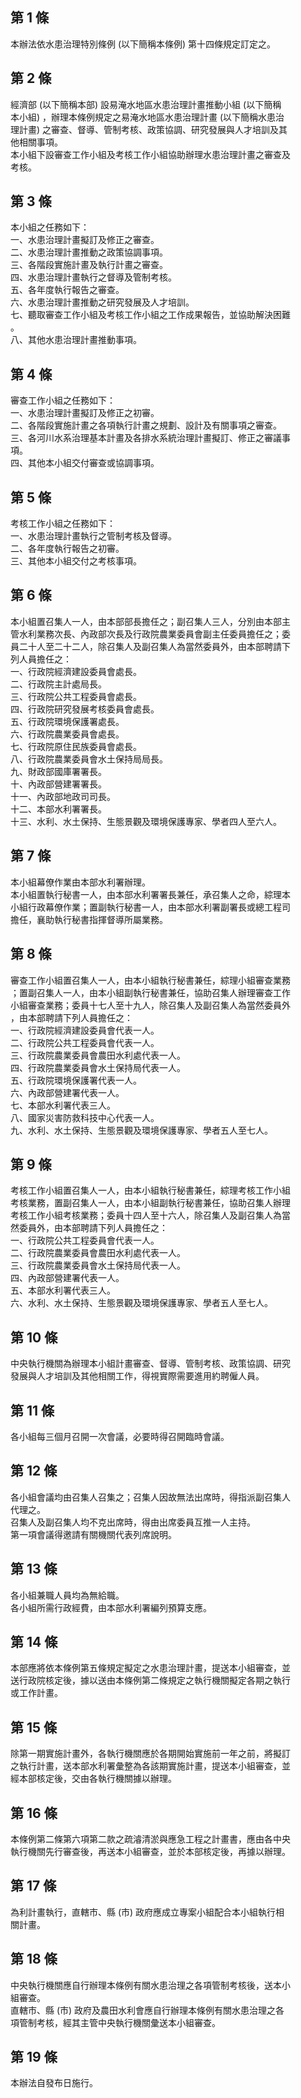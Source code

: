 第 1 條
-------
本辦法依水患治理特別條例 (以下簡稱本條例) 第十四條規定訂定之。

第 2 條
-------
經濟部 (以下簡稱本部) 設易淹水地區水患治理計畫推動小組 (以下簡稱  
本小組) ，辦理本條例規定之易淹水地區水患治理計畫 (以下簡稱水患治  
理計畫) 之審查、督導、管制考核、政策協調、研究發展與人才培訓及其  
他相關事項。  
本小組下設審查工作小組及考核工作小組協助辦理水患治理計畫之審查及  
考核。

第 3 條
-------
本小組之任務如下：  
一、水患治理計畫擬訂及修正之審查。  
二、水患治理計畫推動之政策協調事項。  
三、各階段實施計畫及執行計畫之審查。  
四、水患治理計畫執行之督導及管制考核。  
五、各年度執行報告之審查。  
六、水患治理計畫推動之研究發展及人才培訓。  
七、聽取審查工作小組及考核工作小組之工作成果報告，並協助解決困難  
    。  
八、其他水患治理計畫推動事項。

第 4 條
-------
審查工作小組之任務如下：  
一、水患治理計畫擬訂及修正之初審。  
二、各階段實施計畫之各項執行計畫之規劃、設計及有關事項之審查。  
三、各河川水系治理基本計畫及各排水系統治理計畫擬訂、修正之審議事  
    項。  
四、其他本小組交付審查或協調事項。

第 5 條
-------
考核工作小組之任務如下：  
一、水患治理計畫執行之管制考核及督導。  
二、各年度執行報告之初審。  
三、其他本小組交付之考核事項。

第 6 條
-------
本小組置召集人一人，由本部部長擔任之；副召集人三人，分別由本部主  
管水利業務次長、內政部次長及行政院農業委員會副主任委員擔任之；委  
員二十人至二十二人，除召集人及副召集人為當然委員外，由本部聘請下  
列人員擔任之：  
一、行政院經濟建設委員會處長。  
二、行政院主計處局長。  
三、行政院公共工程委員會處長。  
四、行政院研究發展考核委員會處長。  
五、行政院環境保護署處長。  
六、行政院農業委員會處長。  
七、行政院原住民族委員會處長。  
八、行政院農業委員會水土保持局局長。  
九、財政部國庫署署長。  
十、內政部營建署署長。  
十一、內政部地政司司長。  
十二、本部水利署署長。  
十三、水利、水土保持、生態景觀及環境保護專家、學者四人至六人。

第 7 條
-------
本小組幕僚作業由本部水利署辦理。  
本小組置執行秘書一人，由本部水利署署長兼任，承召集人之命，綜理本  
小組行政幕僚作業；置副執行秘書一人，由本部水利署副署長或總工程司  
擔任，襄助執行秘書指揮督導所屬業務。

第 8 條
-------
審查工作小組置召集人一人，由本小組執行秘書兼任，綜理小組審查業務  
；置副召集人一人，由本小組副執行秘書兼任，協助召集人辦理審查工作  
小組審查業務；委員十七人至十九人，除召集人及副召集人為當然委員外  
，由本部聘請下列人員擔任之：  
一、行政院經濟建設委員會代表一人。  
二、行政院公共工程委員會代表一人。  
三、行政院農業委員會農田水利處代表一人。  
四、行政院農業委員會水土保持局代表一人。  
五、行政院環境保護署代表一人。  
六、內政部營建署代表一人。  
七、本部水利署代表三人。  
八、國家災害防救科技中心代表一人。  
九、水利、水土保持、生態景觀及環境保護專家、學者五人至七人。

第 9 條
-------
考核工作小組置召集人一人，由本小組執行秘書兼任，綜理考核工作小組  
考核業務，置副召集人一人，由本小組副執行秘書兼任，協助召集人辦理  
考核工作小組考核業務；委員十四人至十六人，除召集人及副召集人為當  
然委員外，由本部聘請下列人員擔任之：  
一、行政院公共工程委員會代表一人。  
二、行政院農業委員會農田水利處代表一人。  
三、行政院農業委員會水土保持局代表一人。  
四、內政部營建署代表一人。  
五、本部水利署代表三人。  
六、水利、水土保持、生態景觀及環境保護專家、學者五人至七人。

第 10 條
--------
中央執行機關為辦理本小組計畫審查、督導、管制考核、政策協調、研究  
發展與人才培訓及其他相關工作，得視實際需要進用約聘僱人員。

第 11 條
--------
各小組每三個月召開一次會議，必要時得召開臨時會議。

第 12 條
--------
各小組會議均由召集人召集之；召集人因故無法出席時，得指派副召集人  
代理之。  
召集人及副召集人均不克出席時，得由出席委員互推一人主持。  
第一項會議得邀請有關機關代表列席說明。

第 13 條
--------
各小組兼職人員均為無給職。  
各小組所需行政經費，由本部水利署編列預算支應。

第 14 條
--------
本部應將依本條例第五條規定擬定之水患治理計畫，提送本小組審查，並  
送行政院核定後，據以送由本條例第二條規定之執行機關擬定各期之執行  
或工作計畫。

第 15 條
--------
除第一期實施計畫外，各執行機關應於各期開始實施前一年之前，將擬訂  
之執行計畫，送本部水利署彙整為各該期實施計畫，提送本小組審查，並  
經本部核定後，交由各執行機關據以辦理。

第 16 條
--------
本條例第二條第六項第二款之疏濬清淤與應急工程之計畫書，應由各中央  
執行機關先行審查後，再送本小組審查，並於本部核定後，再據以辦理。

第 17 條
--------
為利計畫執行，直轄市、縣 (市) 政府應成立專案小組配合本小組執行相  
關計畫。

第 18 條
--------
中央執行機關應自行辦理本條例有關水患治理之各項管制考核後，送本小  
組審查。  
直轄市、縣 (市) 政府及農田水利會應自行辦理本條例有關水患治理之各  
項管制考核，經其主管中央執行機關彙送本小組審查。

第 19 條
--------
本辦法自發布日施行。

